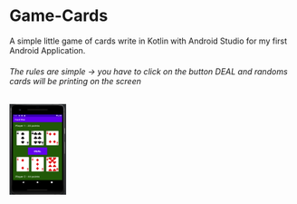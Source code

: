 # Game-Cards
A simple little game of cards write in Kotlin with Android Studio for my first Android Application.
###### The rules are simple -> you have to click on the button DEAL and randoms cards will be printing on the screen
<img src="/screens/captureGame.png" height="160" width="100" >
